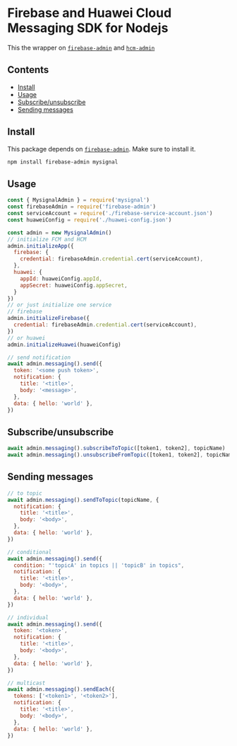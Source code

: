 # Firebase and Huawei Cloud Messaging SDK for Nodejs
This the wrapper on [`firebase-admin`](https://github.com/firebase/firebase-admin-node) and [`hcm-admin`](https://github.com/mutagen-d/hcm-admin)

## Contents

- [Install](#install)
- [Usage](#usage)
- [Subscribe/unsubscribe](#subscribeunsubscribe)
- [Sending messages](#sending-messages)

## Install
This package depends on [`firebase-admin`](https://github.com/firebase/firebase-admin-node). Make sure to install it.

```bash
npm install firebase-admin mysignal
```

## Usage 

```js
const { MysignalAdmin } = require('mysignal')
const firebaseAdmin = require('firebase-admin')
const serviceAccount = require('./firebase-service-account.json')
const huaweiConfig = require('./huawei-config.json')

const admin = new MysignalAdmin()
// initialize FCM and HCM
admin.initializeApp({
  firebase: {
    credential: firebaseAdmin.credential.cert(serviceAccount),
  },
  huawei: {
    appId: huaweiConfig.appId,
    appSecret: huaweiConfig.appSecret,
  }
})
// or just initialize one service
// firebase
admin.initializeFirebase({
  credential: firebaseAdmin.credential.cert(serviceAccount),
})
// or huawei
admin.initializeHuawei(huaweiConfig)

// send notification
await admin.messaging().send({
  token: '<some push token>',
  notification: {
    title: '<title>',
    body: '<message>',
  },
  data: { hello: 'world' },
})

```

## Subscribe/unsubscribe

```js
await admin.messaging().subscribeToTopic([token1, token2], topicName)
await admin.messaging().unsubscribeFromTopic([token1, token2], topicName)
```

## Sending messages

```js
// to topic
await admin.messaging().sendToTopic(topicName, {
  notification: {
    title: '<title>',
    body: '<body>',
  },
  data: { hello: 'world' },
})

// conditional
await admin.messaging().send({
  condition: "'topicA' in topics || 'topicB' in topics",
  notification: {
    title: '<title>',
    body: '<body>',
  },
  data: { hello: 'world' },
})

// individual
await admin.messaging().send({
  token: '<token>',
  notification: {
    title: '<title>',
    body: '<body>',
  },
  data: { hello: 'world' },
})

// multicast
await admin.messaging().sendEach({
  tokens: ['<token1>', '<token2>'],
  notification: {
    title: '<title>',
    body: '<body>',
  },
  data: { hello: 'world' },
})
```